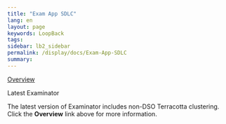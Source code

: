 ```yaml
---
title: "Exam App SDLC"
lang: en
layout: page
keywords: LoopBack
tags:
sidebar: lb2_sidebar
permalink: /display/docs/Exam-App-SDLC
summary:
---
```


<div class="panelContent">

[Overview](https://confluence.terracotta.org/display/docs/Web+App+Reference+Implementation)

</div>

<div class="confluence-information-macro confluence-information-macro-note">

Latest Examinator

<div class="confluence-information-macro-body">

The latest version of Examinator includes non-DSO Terracotta clustering. Click the **Overview** link above for more information.

</div>

</div>